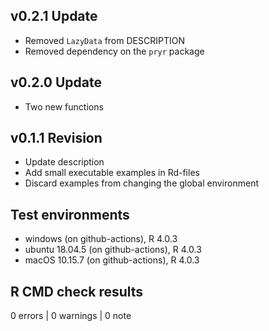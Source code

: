 ## v0.2.1 Update

* Removed `LazyData` from DESCRIPTION
* Removed dependency on the `pryr` package

## v0.2.0 Update

* Two new functions

## v0.1.1 Revision

* Update description 
* Add small executable examples in Rd-files
* Discard examples from changing the global environment

## Test environments
* windows (on github-actions), R 4.0.3
* ubuntu 18.04.5 (on github-actions), R 4.0.3
* macOS  10.15.7 (on github-actions), R 4.0.3

## R CMD check results

0 errors | 0 warnings | 0 note

